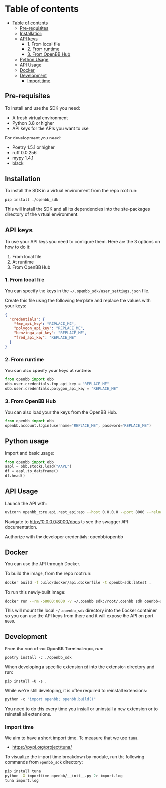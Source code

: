 # Table of contents

- [Table of contents](#table-of-contents)
  - [Pre-requisites](#pre-requisites)
  - [Installation](#installation)
  - [API keys](#api-keys)
    - [1. From local file](#1-from-local-file)
    - [2. From runtime](#2-from-runtime)
    - [3. From OpenBB Hub](#3-from-openbb-hub)
  - [Python Usage](#python-usage)
  - [API Usage](#api-usage)
  - [Docker](#docker)
  - [Development](#development)
    - [Import time](#import-time)

## Pre-requisites

To install and use the SDK you need:

- A fresh virtual environment
- Python 3.8 or higher
- API keys for the APIs you want to use

For development you need:

- Poetry 1.5.1 or higher
- ruff 0.0.256
- mypy 1.4.1
- black

## Installation

To install the SDK in a virtual environment from the repo root run:

```bash
pip install ./openbb_sdk
```

This will install the SDK and all its dependencies into the site-packages directory of the virtual environment.

## API keys

To use your API keys you need to configure them. Here are the 3 options on how to do it:

1. From local file
2. At runtime
3. From OpenBB Hub

### 1. From local file

You can specify the keys in the `~/.openbb_sdk/user_settings.json` file.

Create this file using the following template and replace the values with your keys:

```json
{
  "credentials": {
    "fmp_api_key": "REPLACE_ME",
    "polygon_api_key": "REPLACE_ME",
    "benzinga_api_key": "REPLACE_ME",
    "fred_api_key": "REPLACE_ME"
  }
}
```

### 2. From runtime

You can also specify your keys at runtime:

```python
from openbb import obb
obb.user.credentials.fmp_api_key = "REPLACE_ME"
obb.user.credentials.polygon_api_key = "REPLACE_ME"
```

### 3. From OpenBB Hub

You can also load your the keys from the OpenBB Hub.

```python
from openbb import obb
openbb.account.login(username="REPLACE_ME", password="REPLACE_ME")
```

## Python usage

Import and basic usage:

```python
from openbb import obb
aapl = obb.stocks.load("AAPL")
df = aapl.to_dataframe()
df.head()
```

## API Usage

Launch the API with:

```bash
uvicorn openbb_core.api.rest_api:app --host 0.0.0.0 --port 8000 --reload
```

Navigate to <http://0.0.0.0:8000/docs> to see the swagger API documentation.

Authorize with the developer credentials: openbb/openbb

## Docker

You can use the API through Docker.

To build the image, from the repo root run:

```bash
docker build -f build/docker/api.dockerfile -t openbb-sdk:latest .
```

To run this newly-built image:

```bash
docker run --rm -p8000:8000 -v ~/.openbb_sdk:/root/.openbb_sdk openbb-sdk:latest
```

This will mount the local `~/.openbb_sdk` directory into the Docker container so you can use the API keys from there and it will expose the API on port `8000`.

## Development

From the root of the OpenBB Terminal repo, run:

`poetry install -C ./openbb_sdk`

When developing a specific extension `cd` into the extension directory and run:

`pip install -U -e .`

While we're still developing, it is often required to reinstall extensions:

```python
python -c "import openbb; openbb.build()"
```

You need to do this every time you install or uninstall a new extension or to reinstall all extensions.

### Import time

We aim to have a short import time. To measure that we use `tuna`.

- https://pypi.org/project/tuna/

To visualize the import time breakdown by module, run the following commands from `openbb_sdk` directory:

```bash
pip install tuna
python -X importtime openbb/__init__.py 2> import.log
tuna import.log
```
